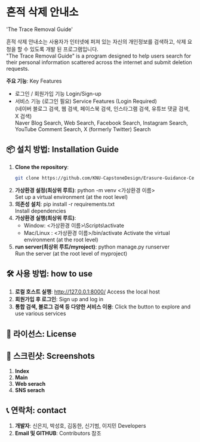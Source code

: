 # 흔적 삭제 안내소
'The Trace Removal Guide'

흔적 삭제 안내소는 사용자가 인터넷에 퍼져 있는 자신의 개인정보를 검색하고, 삭제 요청을 할 수 있도록 개발 된 프로그램입니다.  
"The Trace Removal Guide" is a program designed to help users search for their personal information scattered across the internet and submit deletion requests.

**주요 기능**: Key Features
- 로그인 / 회원가입 기능  Login/Sign-up
- 서비스 기능 (로그인 필요)  Service Features (Login Required)
  <br>(네이버 블로그 검색, 웹 검색, 페이스북 검색, 인스타그램 검색, 유튜브 댓글 검색, X 검색)
  <br>Naver Blog Search, Web Search, Facebook Search, Instagram Search, YouTube Comment Search, X (formerly Twitter) Search

## 📦 설치 방법: Installation Guide
1. **Clone the repository**:
   ```bash
   git clone https://github.com/KNU-CapstoneDesign/Erasure-Guidance-Center.git
2. **가상환경 설정(최상위 루트)**: python -m venv <가상환경 이름>
   <br>Set up a virtual environment (at the root level)
3. **의존성 설치**: pip install -r requirements.txt
   <br>Install dependencies
4. **가상환경 실행(최상위 루트)**:
   - Window: <가상환경 이름>\Scripts\activate
   - Mac/Linux : <가상환경 이름>/bin/activate
   Activate the virtual environment (at the root level)
6. **run server(최상위 루트/myroject)**: python manage.py runserver
   <br>Run the server (at the root level of myproject)

## 🛠 사용 방법: how to use
1. **로컬 호스트 실행**: http://127.0.0.1:8000/  Access the local host
2. **회원가입 후 로그인**:  Sign up and log in
3. **통합 검색, 블로그 검색 등 다양한 서비스 이용**:  Click the button to explore and use various services

## 📄 라이선스: License
<!---
license파일 만들고 추가 예정
--->

## 📸 스크린샷: Screenshots
1. **Index**
2. **Main**
3. **Web serach**
4. **SNS serach**

## 📞 연락처: contact
1. **개발자**: 신은지, 박성호, 김동한, 신기범, 이지민  Developers
2. **Email 및 GITHUB**: Contributors 참조
